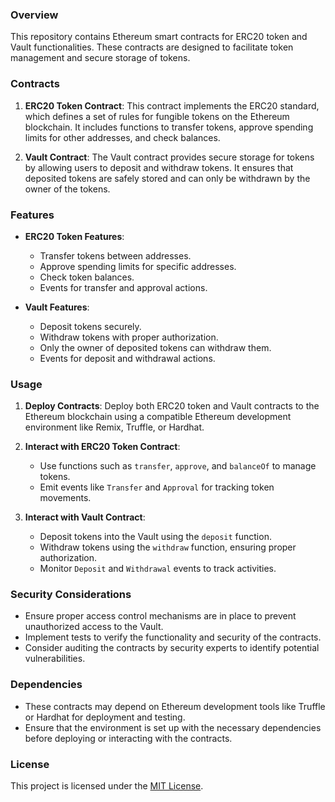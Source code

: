 ### Overview
This repository contains Ethereum smart contracts for ERC20 token and Vault functionalities. These contracts are designed to facilitate token management and secure storage of tokens.

### Contracts
1. **ERC20 Token Contract**: This contract implements the ERC20 standard, which defines a set of rules for fungible tokens on the Ethereum blockchain. It includes functions to transfer tokens, approve spending limits for other addresses, and check balances.

2. **Vault Contract**: The Vault contract provides secure storage for tokens by allowing users to deposit and withdraw tokens. It ensures that deposited tokens are safely stored and can only be withdrawn by the owner of the tokens.

### Features
- **ERC20 Token Features**:
  - Transfer tokens between addresses.
  - Approve spending limits for specific addresses.
  - Check token balances.
  - Events for transfer and approval actions.

- **Vault Features**:
  - Deposit tokens securely.
  - Withdraw tokens with proper authorization.
  - Only the owner of deposited tokens can withdraw them.
  - Events for deposit and withdrawal actions.

### Usage
1. **Deploy Contracts**: Deploy both ERC20 token and Vault contracts to the Ethereum blockchain using a compatible Ethereum development environment like Remix, Truffle, or Hardhat.

2. **Interact with ERC20 Token Contract**:
   - Use functions such as `transfer`, `approve`, and `balanceOf` to manage tokens.
   - Emit events like `Transfer` and `Approval` for tracking token movements.

3. **Interact with Vault Contract**:
   - Deposit tokens into the Vault using the `deposit` function.
   - Withdraw tokens using the `withdraw` function, ensuring proper authorization.
   - Monitor `Deposit` and `Withdrawal` events to track activities.

### Security Considerations
- Ensure proper access control mechanisms are in place to prevent unauthorized access to the Vault.
- Implement tests to verify the functionality and security of the contracts.
- Consider auditing the contracts by security experts to identify potential vulnerabilities.

### Dependencies
- These contracts may depend on Ethereum development tools like Truffle or Hardhat for deployment and testing.
- Ensure that the environment is set up with the necessary dependencies before deploying or interacting with the contracts.

### License
This project is licensed under the [MIT License](LICENSE).

